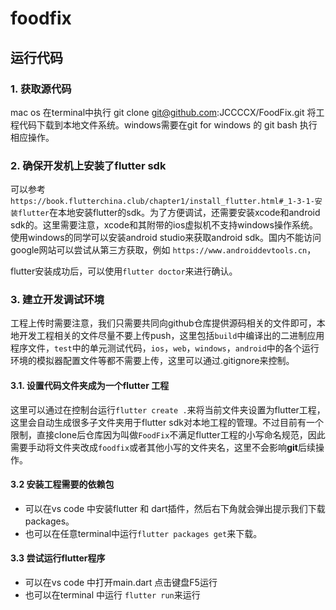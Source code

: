 # foodfix
## 运行代码
### 1. 获取源代码
mac os 在terminal中执行 git clone git@github.com:JCCCCX/FoodFix.git 将工程代码下载到本地文件系统。windows需要在git for windows 的 git bash 执行相应操作。
### 2. 确保开发机上安装了flutter sdk
可以参考`https://book.flutterchina.club/chapter1/install_flutter.html#_1-3-1-安装flutter`在本地安装flutter的sdk。为了方便调试，还需要安装xcode和android sdk的。这里需要注意，xcode和其附带的ios虚拟机不支持windows操作系统。使用windows的同学可以安装android studio来获取android sdk。国内不能访问google网站可以尝试从第三方获取，例如 `https://www.androiddevtools.cn`，

flutter安装成功后，可以使用`flutter doctor`来进行确认。
### 3. 建立开发调试环境
工程上传时需要注意，我们只需要共同向github仓库提供源码相关的文件即可，本地开发工程相关的文件尽量不要上传push，这里包括`build`中编译出的二进制应用程序文件，`test`中的单元测试代码，`ios`，`web`，`windows`，`android`中的各个运行环境的模拟器配置文件等都不需要上传，这里可以通过.gitignore来控制。
#### 3.1. 设置代码文件夹成为一个flutter 工程
这里可以通过在控制台运行`flutter create .`来将当前文件夹设置为flutter工程，这里会自动生成很多子文件夹用于flutter sdk对本地工程的管理。不过目前有一个限制，直接clone后仓库因为叫做`FoodFix`不满足flutter工程的小写命名规范，因此需要手动将文件夹改成`foodfix`或者其他小写的文件夹名，这里不会影响**git**后续操作。
#### 3.2 安装工程需要的依赖包
- 可以在vs code 中安装flutter 和 dart插件，然后右下角就会弹出提示我们下载packages。
- 也可以在任意terminal中运行`flutter packages get`来下载。
#### 3.3 尝试运行flutter程序
- 可以在vs code 中打开main.dart 点击键盘F5运行
- 也可以在terminal 中运行 `flutter run`来运行